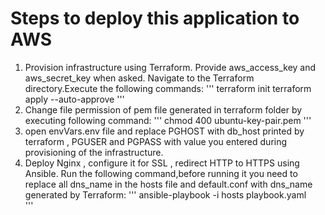 

# Steps to deploy this application to AWS

1. Provision infrastructure using Terraform. Provide aws_access_key and aws_secret_key when asked. Navigate to the Terraform directory.Execute the following commands:
'''
terraform init
terraform apply --auto-approve
'''
2. Change file permission of pem file generated in terraform folder by executing following command:
'''
chmod 400 ubuntu-key-pair.pem
'''
3. open envVars.env file and replace PGHOST with db_host printed by terraform , PGUSER and PGPASS with value you entered during provisioning of the infrastructure.
4. Deploy Nginx , configure it for SSL , redirect HTTP to HTTPS using Ansible. Run the following command,before running it you need to replace all dns_name in the hosts file and default.conf with dns_name generated by Terraform:
'''
ansible-playbook -i hosts playbook.yaml  
'''



